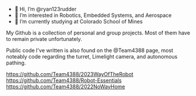 - 👋 Hi, I’m @ryan123rudder
- 👀 I’m interested in Robotics, Embedded Systems, and Aerospace
- 🌱 I’m currently studying at Colorado School of Mines

My Github is a collection of personal and group projects. Most of them have to remain private unfortunately.

Public code I've written is also found on the @Team4388 page, most noteably code regarding the turret, Limelight camera, and autonomous pathing.

https://github.com/Team4388/2023WayOfTheRobot \
https://github.com/Team4388/Robot-Essentials \
https://github.com/Team4388/2022NoWayHome 
